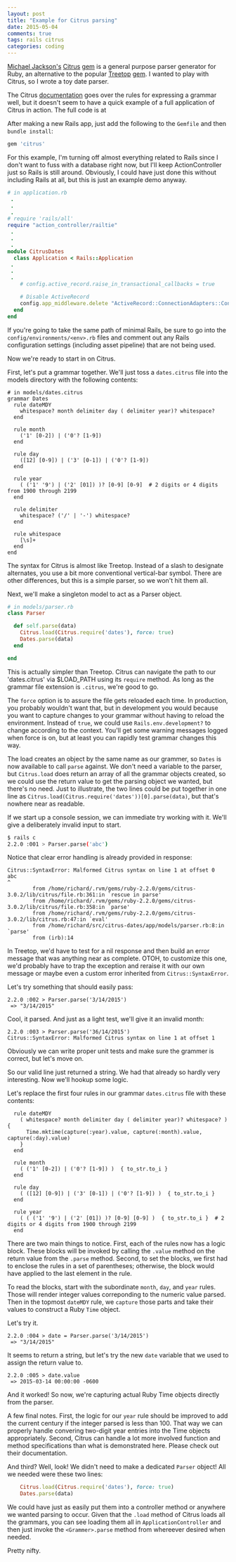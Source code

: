 ```yaml
---
layout: post
title: "Example for Citrus parsing"
date: 2015-05-04
comments: true
tags: rails citrus
categories: coding
---
```


[Michael Jackson's](https://github.com/mjackson) [Citrus](http://mjackson.github.io/citrus/) [gem](https://rubygems.org/gems/citrus/) is a general purpose
parser generator for Ruby, an alternative to the popular [Treetop](http://treetop.rubyforge.org/index.html) [gem](https://rubygems.org/gems/treetop).
I wanted to play with Citrus, so I wrote a toy date parser.  

<!--more-->

The Citrus [documentation](http://mjackson.github.io/citrus/example.html) goes over the rules for expressing a grammar well, but it doesn't seem to have a
quick example of a full application of Citrus in action.   The full code is at

After making a new Rails app, just add the following to the `Gemfile` and then `bundle install`:

```rb
gem 'citrus'
```

For this example, I'm turning off almost everything related to Rails since I don't want to fuss with a database right now, but I'll keep ActionController
just so Rails is still around.  Obviously, I could have just done this without including Rails at all, but this is just an example demo anyway.

```ruby
# in application.rb
 .
 .
 .
# require 'rails/all'
require "action_controller/railtie"
 .
 .
 .
module CitrusDates
  class Application < Rails::Application
 .
 .
 .
    # config.active_record.raise_in_transactional_callbacks = true

    # Disable ActiveRecord
    config.app_middleware.delete "ActiveRecord::ConnectionAdapters::ConnectionManagement"
  end
end
```

If you're going to take the same path of minimal Rails, be sure to go into the `config/environments/<env>.rb` files and comment out any Rails configuration
settings (including asset pipeline) that are not being used.

Now we're ready to start in on Citrus.  

First, let's put a grammar together.  We'll just toss a `dates.citrus` file into the models directory with the following contents:

```
# in models/dates.citrus
grammar Dates
  rule dateMDY
    whitespace? month delimiter day ( delimiter year)? whitespace?
  end

  rule month
    ('1' [0-2]) | ('0'? [1-9])
  end

  rule day
    ([12] [0-9]) | ('3' [0-1]) | ('0'? [1-9])
  end

  rule year
    ( ('1' '9') | ('2' [01]) )? [0-9] [0-9]  # 2 digits or 4 digits from 1900 through 2199
  end

  rule delimiter
    whitespace? ('/' | '-') whitespace?
  end

  rule whitespace
    [\s]+
  end
end
```

The syntax for Citrus is almost like Treetop. Instead of a slash to designate alternates, you use a bit more conventional vertical-bar symbol.  There are
other differences, but this is a simple parser, so we won't hit them all.

Next, we'll make a singleton model to act as a Parser object.

```ruby
# in models/parser.rb
class Parser

  def self.parse(data)
    Citrus.load(Citrus.require('dates'), force: true)
    Dates.parse(data)
  end

end
```

This is actually simpler than Treetop.  Citrus can navigate the path to our 'dates.citrus' via $LOAD_PATH using its `require` method.  As long as the
grammar file extension is `.citrus`, we're good to go.  

The `force` option is to assure the file gets reloaded each time.  In production, you probably
wouldn't want that, but in development you would because you want to capture changes to your grammar without having to reload the environment.  Instead of
`true`, we could use `Rails.env.development?` to change according to the context.  You'll get some warning messages logged when force is on, but at least you
can rapidly test grammar changes this way.

The load creates an object by the same name as our grammer, so `Dates` is now available to call `parse` against. We don't need a variable to
the parser, but `Citrus.load` does return an array of all the grammar objects created, so we could use the return value to get the parsing object we
wanted, but there's no need.   Just to illustrate, the two lines could be put together in one line as `Citrus.load(Citrus.require('dates'))[0].parse(data)`,
but that's nowhere near as readable.

If we start up a console session, we can immediate try working with it.  We'll give a deliberately invalid input to start.

```bash
$ rails c
2.2.0 :001 > Parser.parse('abc')
```

Notice that clear error handling is already provided in response:

```
Citrus::SyntaxError: Malformed Citrus syntax on line 1 at offset 0
abc
^
        from /home/richard/.rvm/gems/ruby-2.2.0/gems/citrus-3.0.2/lib/citrus/file.rb:361:in `rescue in parse'
        from /home/richard/.rvm/gems/ruby-2.2.0/gems/citrus-3.0.2/lib/citrus/file.rb:358:in `parse'
        from /home/richard/.rvm/gems/ruby-2.2.0/gems/citrus-3.0.2/lib/citrus.rb:47:in `eval'
        from /home/richard/src/citrus-dates/app/models/parser.rb:8:in `parse'
        from (irb):14
```

In Treetop, we'd have to test for a nil response and then build an error message that was anything near as complete.  OTOH, to customize this one,  
we'd probably have to trap the exception and reraise it with our own message or maybe even a custom error inherited from `Citrus::SyntaxError`.


Let's try something that should easily pass:

```
2.2.0 :002 > Parser.parse('3/14/2015')
 => "3/14/2015"
```

Cool, it parsed.  And just as a light test, we'll give it an invalid month:

```
2.2.0 :003 > Parser.parse('36/14/2015')
Citrus::SyntaxError: Malformed Citrus syntax on line 1 at offset 1
```

Obviously we can write proper unit tests and make sure the grammer is correct, but let's move on.

So our valid line just returned a string.  We had that already so hardly very interesting.  Now we'll hookup some logic.

Let's replace the first four rules in our grammar `dates.citrus` file with these contents:

```
  rule dateMDY
    ( whitespace? month delimiter day ( delimiter year)? whitespace? ) {
      Time.mktime(capture(:year).value, capture(:month).value, capture(:day).value)
    }
  end

  rule month
    ( ('1' [0-2]) | ('0'? [1-9]) )  { to_str.to_i }
  end

  rule day
    ( ([12] [0-9]) | ('3' [0-1]) | ('0'? [1-9]) )  { to_str.to_i }
  end

  rule year
    ( ( ('1' '9') | ('2' [01]) )? [0-9] [0-9] )  { to_str.to_i }  # 2 digits or 4 digits from 1900 through 2199
  end
```

There are two main things to notice.  First, each of the rules now has a logic block.  These blocks will be invoked by calling the `.value` method on the
return value from the `.parse` method.  Second, to set the blocks, we first had to enclose the rules in a set of parentheses; otherwise, the block would have
applied to the last element in the rule.

To read the blocks, start with the subordinate `month`, `day`, and `year` rules.  Those will render integer values correponding to the numeric value parsed.
Then in the topmost `dateMDY` rule, we `capture` those parts and take their values to construct a Ruby `Time` object.

Let's try it.

```
2.2.0 :004 > date = Parser.parse('3/14/2015')
 => "3/14/2015"
```

It seems to return a string, but let's try the new `date` variable that we used to assign the return value to.

```
2.2.0 :005 > date.value
 => 2015-03-14 00:00:00 -0600
```

And it worked!  So now, we're capturing actual Ruby Time objects directly from the parser.

A few final notes.  First, the logic for our `year` rule should be improved to add the current century if the integer parsed is less than 100.  That way we
can properly handle convering two-digit year entries into the Time objects appropriately.   Second, Citrus can handle a lot more involved function and method
specifications than what is demonstrated here.  Please check out their documentation.

And third?  Well, look!  We didn't need to make a dedicated `Parser` object!  All we needed were these two lines:

```ruby
    Citrus.load(Citrus.require('dates'), force: true)
    Dates.parse(data)
```

We could have just as easily put them into a controller method or anywhere we wanted parsing to occur.  Given that the `.load` method of Citrus loads all the
grammars, you can see loading them all in `ApplicationController` and then just invoke the `<Grammer>.parse` method from whereever desired when needed.

Pretty nifty.

